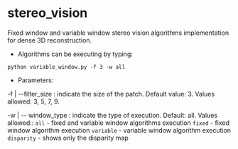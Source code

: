 # stereo_vision

Fixed window and variable window stereo vision algorithms implementation for dense 3D reconstruction.

* Algorithms can be executing by typing:

``python variable_window.py -f 3 -w all``


* Parameters:

-f | --filter_size : indicate the size of the patch. Default value: 3. Values allowed: 3, 5, 7, 9.

-w | -- window_type : indicate the type of execution. Default: all. Values allowed::
   `all` - fixed and variable window algorithms execution
   `fixed` - fixed window algorithm execution
   `variable` - variable window algorithm execution
   `disparity` - shows only the disparity map
